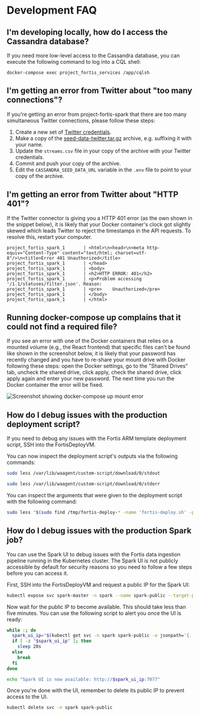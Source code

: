 # Development FAQ

## I'm developing locally, how do I access the Cassandra database?

If you need more low-level access to the Cassandra database, you can execute the
following command to log into a CQL shell:

```
docker-compose exec project_fortis_services /app/cqlsh
```

## I'm getting an error from Twitter about "too many connections"?

If you're getting an error from project-fortis-spark that there are too many
simultaneous Twitter connections, please follow these steps:

1. Create a new set of [Twitter credentials](https://apps.twitter.com/app/new).
2. Make a copy of the [seed-data-twitter.tar.gz](https://github.com/CatalystCode/project-fortis/blob/master/project-fortis-pipeline/localdeploy/seed-data/seed-data-twitter.tar.gz) archive, e.g. suffixing it with your name.
3. Update the `streams.csv` file in your copy of the archive with your Twitter credentials.
4. Commit and push your copy of the archive.
5. Edit the `CASSANDRA_SEED_DATA_URL` variable in the `.env` file to point to your copy of the archive.

## I'm getting an error from Twitter about "HTTP 401"?

If the Twitter connector is giving you a HTTP 401 error (as the own shown in the
snippet below), it is likely that your Docker container's clock got slightly
skewed which leads Twitter to reject the timestamps in the API requests. To
resolve this, restart your computer.

```
project_fortis_spark_1       | <html>\n<head>\n<meta http-equiv="Content-Type" content="text/html; charset=utf-8"/>\n<title>Error 401 Unauthorized</title>
project_fortis_spark_1       | </head>
project_fortis_spark_1       | <body>
project_fortis_spark_1       | <h2>HTTP ERROR: 401</h2>
project_fortis_spark_1       | <p>Problem accessing '/1.1/statuses/filter.json'. Reason:
project_fortis_spark_1       | <pre>    Unauthorized</pre>
project_fortis_spark_1       | </body>
project_fortis_spark_1       | </html>
```

## Running docker-compose up complains that it could not find a required file?

If you see an error with one of the Docker containers that relies on a mounted
volume (e.g., the React frontend) that specific files can't be found like shown
in the screenshot below, it is likely that your password has recently changed
and you have to re-share your mount drive with Docker following these steps:
open the Docker settings, go to the "Shared Drives" tab, uncheck the shared
drive, click apply, check the shared drive, click apply again and enter your new
password. The next time you run the Docker container the error will be fixed.

![Screenshot showing docker-compose up mount error](https://user-images.githubusercontent.com/1086421/36483688-d673ff08-16e4-11e8-9677-1a59e118806a.png)

## How do I debug issues with the production deployment script?

If you need to debug any issues with the Fortis ARM template deployment script,
SSH into the FortisDeployVM.

You can now inspect the deployment script's outputs via the following commands:

```sh
sudo less /var/lib/waagent/custom-script/download/0/stdout

sudo less /var/lib/waagent/custom-script/download/0/stderr
```

You can inspect the arguments that were given to the deployment script with the
following command:

```sh
sudo less "$(sudo find /tmp/fortis-deploy-* -name 'fortis-deploy.sh' -print -quit)"
```

## How do I debug issues with the production Spark job?

You can use the Spark UI to debug issues with the Fortis data ingestion pipeline
running in the Kubernetes cluster. The Spark UI is not publicly accessible by
default for security reasons so you need to follow a few steps before you can
access it.

First, SSH into the FortisDeployVM and request a public IP for the Spark UI:

```sh
kubectl expose svc spark-master -n spark --name spark-public --target-port=7077 --target-port=8080 --type LoadBalancer
```

Now wait for the public IP to become available. This should take less than five
minutes. You can use the following script to alert you once the UI is ready:

```sh
while :; do
  spark_ui_ip="$(kubectl get svc -n spark spark-public -o jsonpath='{..ip}')"
  if [ -z "$spark_ui_ip" ]; then
    sleep 20s
  else
    break
  fi
done

echo "Spark UI is now available: http://$spark_ui_ip:7077"
```

Once you're done with the UI, remember to delete its public IP to prevent access
to the UI.

```sh
kubectl delete svc -n spark spark-public
```
